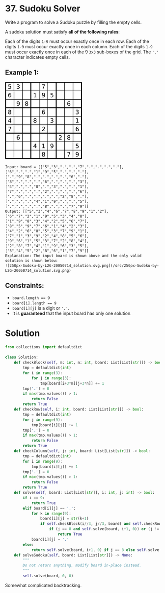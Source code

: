 # 37. Sudoku Solver

Write a program to solve a Sudoku puzzle by filling the empty cells.

A sudoku solution must satisfy **all of the following rules**:

Each of the digits `1-9` must occur exactly once in each row.
Each of the digits `1-9` must occur exactly once in each column.
Each of the digits `1-9` must occur exactly once in each of the 9 `3x3` sub-boxes of the grid.
The `'.'` character indicates empty cells.

## Example 1:
![250px-Sudoku-by-L2G-20050714.svg.png](/src/250px-Sudoku-by-L2G-20050714.svg.png)
```
Input: board = [["5","3",".",".","7",".",".",".","."],["6",".",".","1","9","5",".",".","."],[".","9","8",".",".",".",".","6","."],["8",".",".",".","6",".",".",".","3"],["4",".",".","8",".","3",".",".","1"],["7",".",".",".","2",".",".",".","6"],[".","6",".",".",".",".","2","8","."],[".",".",".","4","1","9",".",".","5"],[".",".",".",".","8",".",".","7","9"]]
Output: [["5","3","4","6","7","8","9","1","2"],["6","7","2","1","9","5","3","4","8"],["1","9","8","3","4","2","5","6","7"],["8","5","9","7","6","1","4","2","3"],["4","2","6","8","5","3","7","9","1"],["7","1","3","9","2","4","8","5","6"],["9","6","1","5","3","7","2","8","4"],["2","8","7","4","1","9","6","3","5"],["3","4","5","2","8","6","1","7","9"]]
Explanation: The input board is shown above and the only valid solution is shown below:
![250px-Sudoku-by-L2G-20050714_solution.svg.png](/src/250px-Sudoku-by-L2G-20050714_solution.svg.png)
```

## Constraints:
- `board.length == 9`
- `board[i].length == 9`
- `board[i][j]` is a digit or `'.'`.
- It is **guaranteed** that the input board has only one solution.

# Solution
```python
from collections import defaultdict

class Solution:
    def checkBlock(self, m: int, n: int, board: List[List[str]]) -> bool:
        tmp = defaultdict(int)
        for i in range(3):
            for j in range(3):
                tmp[board[i+3*m][j+3*n]] += 1
        tmp['.'] = 0
        if max(tmp.values()) > 1:
            return False
        return True
    def checkRow(self, i: int, board: List[List[str]]) -> bool:
        tmp = defaultdict(int)
        for j in range(9):
            tmp[board[i][j]] += 1
        tmp['.'] = 0
        if max(tmp.values()) > 1:
            return False
        return True
    def checkColumn(self, j: int, board: List[List[str]]) -> bool:
        tmp = defaultdict(int)
        for i in range(9):
            tmp[board[i][j]] += 1
        tmp['.'] = 0
        if max(tmp.values()) > 1:
            return False
        return True
    def solve(self, board: List[List[str]], i: int, j: int) -> bool:
        if i == 9:
            return True
        elif board[i][j] == '.':
            for k in range(9):
                board[i][j] = str(k+1)
                if self.checkBlock(i//3, j//3, board) and self.checkRow(i, board) and self.checkColumn(j, board):
                    if (j == 8 and self.solve(board, i+1, 0)) or (j != 8 and self.solve(board, i, j+1)):
                        return True
            board[i][j] = '.'
        else:
            return self.solve(board, i+1, 0) if j == 8 else self.solve(board, i, j+1)
    def solveSudoku(self, board: List[List[str]]) -> None:
        """
        Do not return anything, modify board in-place instead.
        """
        self.solve(board, 0, 0)
```
Somewhat complicated backtracking. 
